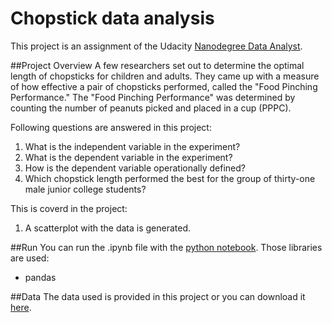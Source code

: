 # Chopstick data analysis
This project is an assignment of the Udacity [Nanodegree Data Analyst](https://www.udacity.com/course/data-analyst-nanodegree--nd002).

##Project Overview
A few researchers set out to determine the optimal length of chopsticks for children and adults. They came up with a measure of how effective a pair of chopsticks performed, called the "Food Pinching Performance." The "Food Pinching Performance" was determined by counting the number of peanuts picked and placed in a cup (PPPC).

Following questions are answered in this project:
1. What is the independent variable in the experiment?
2. What is the dependent variable in the experiment?
3. How is the dependent variable operationally defined?
4. Which chopstick length performed the best for the group of thirty-one male junior college students?

This is coverd in the project:
1.  A scatterplot with the data is generated.

##Run
You can run the .ipynb file with the [python notebook](https://ipython.org/notebook.html).
Those libraries are used:
- pandas

##Data
The data used is provided in this project or you can download it [here](https://www.udacity.com/api/nodes/4576183932/supplemental_media/chopstick-effectivenesscsv/download).
 



